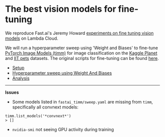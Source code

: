 # The best vision models for fine-tuning

We reproduce Fast.ai's Jeremy Howard [experiments on fine tuning vision models](https://www.kaggle.com/code/jhoward/the-best-vision-models-for-fine-tuning/notebook) on Lambda Cloud.
 
We will run a hyperparameter sweep using 'Weight and Biases' to fine-tune  [PyTorch Image Models (timm)](https://github.com/rwightman/pytorch-image-models) for image classification on the [Kaggle Planet](https://www.kaggle.com/c/planet-understanding-the-amazon-from-space/data) and [IIT pets](https://www.robots.ox.ac.uk/~vgg/data/pets/) datasets. The original scripts for fine-tuning can be found [here](https://github.com/tcapelle/fastai_timm). 

* [Setup](./docs/setup.md)
* [Hyperparameter sweep using Weight And Biases](./docs/sweep.md)
* [Analysis](./summary_fastai.ipynb)
  
---

**Issues**

* Some models listed in `fastai_timm/sweep.yaml` are missing from `timm`, specifically all convnext models:
```
timm.list_models('*convnext*')
> []
```

* `nvidia-smi` not seeing GPU activity during training
